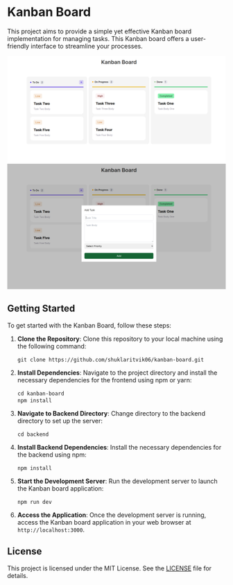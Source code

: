 # Kanban Board

This project aims to provide a simple yet effective Kanban board implementation for managing tasks. This Kanban board offers a user-friendly interface to streamline your processes.

![](./screenshots/Board%20Screen.png)
![](./screenshots/Add%20Task.png)

## Getting Started

To get started with the Kanban Board, follow these steps:

1. **Clone the Repository**: Clone this repository to your local machine using the following command:
   ```
   git clone https://github.com/shuklaritvik06/kanban-board.git
   ```

2. **Install Dependencies**: Navigate to the project directory and install the necessary dependencies for the frontend using npm or yarn:
   ```
   cd kanban-board
   npm install
   ```

3. **Navigate to Backend Directory**: Change directory to the backend directory to set up the server:
   ```
   cd backend
   ```

4. **Install Backend Dependencies**: Install the necessary dependencies for the backend using npm:
   ```
   npm install
   ```

5. **Start the Development Server**: Run the development server to launch the Kanban board application:
   ```
   npm run dev
   ```

6. **Access the Application**: Once the development server is running, access the Kanban board application in your web browser at `http://localhost:3000`.


## License

This project is licensed under the MIT License. See the [LICENSE](LICENSE) file for details.
